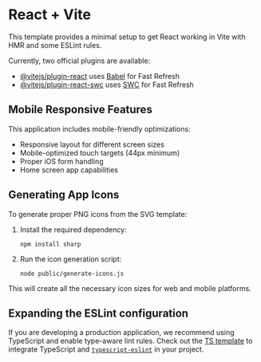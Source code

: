 # React + Vite

This template provides a minimal setup to get React working in Vite with HMR and some ESLint rules.

Currently, two official plugins are available:

- [@vitejs/plugin-react](https://github.com/vitejs/vite-plugin-react/blob/main/packages/plugin-react/README.md) uses [Babel](https://babeljs.io/) for Fast Refresh
- [@vitejs/plugin-react-swc](https://github.com/vitejs/vite-plugin-react-swc) uses [SWC](https://swc.rs/) for Fast Refresh

## Mobile Responsive Features

This application includes mobile-friendly optimizations:
- Responsive layout for different screen sizes
- Mobile-optimized touch targets (44px minimum)
- Proper iOS form handling
- Home screen app capabilities

## Generating App Icons

To generate proper PNG icons from the SVG template:

1. Install the required dependency:
   ```
   npm install sharp
   ```

2. Run the icon generation script:
   ```
   node public/generate-icons.js
   ```

This will create all the necessary icon sizes for web and mobile platforms.

## Expanding the ESLint configuration

If you are developing a production application, we recommend using TypeScript and enable type-aware lint rules. Check out the [TS template](https://github.com/vitejs/vite/tree/main/packages/create-vite/template-react-ts) to integrate TypeScript and [`typescript-eslint`](https://typescript-eslint.io) in your project.
